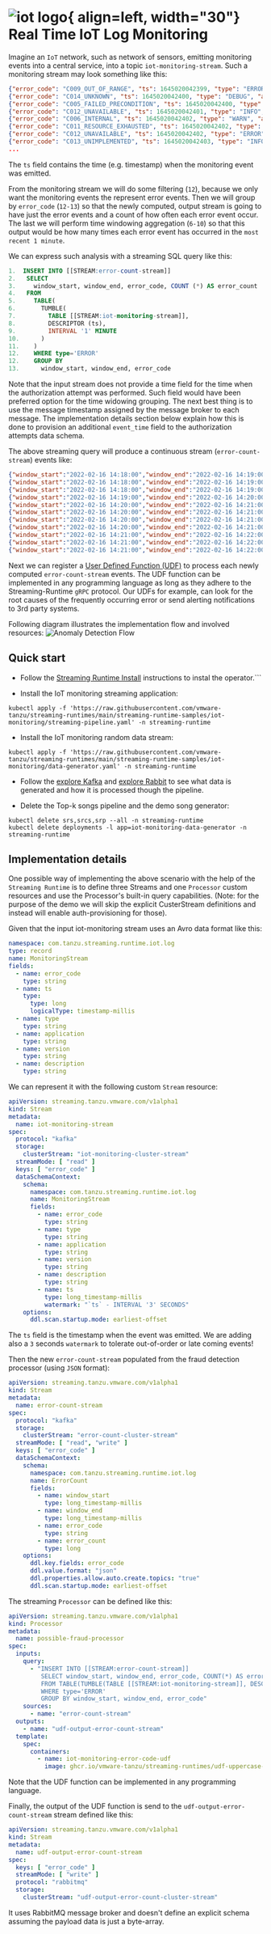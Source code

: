 # ![iot logo](./iot-logo.png){ align=left, width="30"}  Real Time IoT Log Monitoring

Imagine an `IoT` network, such as network of sensors, emitting monitoring events into a central service, into a topic `iot-monitoring-stream`.
Such a monitoring stream may look something like this:

```json
{"error_code": "C009_OUT_OF_RANGE", "ts": 1645020042399, "type": "ERROR", "application": "Hatity", "version": "1.16.4 ", "description": "Chuck Norris can binary search unsorted data."}
{"error_code": "C014_UNKNOWN", "ts": 1645020042400, "type": "DEBUG", "application": "Mat Lam Tam", "version": "5.0.9 ", "description": "Chuck Norris doesn't bug hunt, as that signifies a probability of failure. He goes bug killing."}
{"error_code": "C005_FAILED_PRECONDITION", "ts": 1645020042400, "type": "ERROR", "application": "Regrant", "version": "2.4.2 ", "description": "There is no Esc key on Chuck Norris' keyboard, because no one escapes Chuck Norris."}
{"error_code": "C012_UNAVAILABLE", "ts": 1645020042401, "type": "INFO", "application": "Zontrax", "version": "6.17.2 ", "description": "Chuck Norris does not use exceptions when programming. He has not been able to identify any of his code that is not exceptional."}
{"error_code": "C006_INTERNAL", "ts": 1645020042402, "type": "WARN", "application": "Vagram", "version": "5.9.3 ", "description": "Quantum cryptography does not work on Chuck Norris. When something is being observed by Chuck it stays in the same state until he's finished."}
{"error_code": "C011_RESOURCE_EXHAUSTED", "ts": 1645020042402, "type": "INFO", "application": "Cardguard", "version": "7.12.19 ", "description": "All browsers support the hex definitions #chuck and #norris for the colors black and blue."}
{"error_code": "C012_UNAVAILABLE", "ts": 1645020042402, "type": "ERROR", "application": "Zaam-Dox", "version": "3.12.18 ", "description": "Chuck Norris can use GOTO as much as he wants to. Telling him otherwise is considered harmful."}
{"error_code": "C013_UNIMPLEMENTED", "ts": 1645020042403, "type": "INFO", "application": "Aerified", "version": "3.16.11-SNAPSHOT", "description": "Chuck Norris's first program was kill -9."}
...
```

The `ts` field contains the time (e.g. timestamp) when the monitoring event was emitted. 

From the monitoring stream we will do some filtering (`12`), because we only want the monitoring events the represent error events.
Then we will group by `error_code` (`12-13`) so that the newly computed, output stream is going to have just the error events and a count of how often each error event occur.
The last we will perform time windowing aggregation (`6-10`) so that this output would be how many times each error event has occurred in the `most recent 1 minute`.

We can express such analysis with a streaming SQL query like this:

```sql
1.  INSERT INTO [[STREAM:error-count-stream]] 
2.   SELECT
3.     window_start, window_end, error_code, COUNT (*) AS error_count
4.   FROM
5.     TABLE(
6.       TUMBLE(
7.         TABLE [[STREAM:iot-monitoring-stream]],
8.         DESCRIPTOR (ts),
9.         INTERVAL '1' MINUTE
10.      )
11.    )
12.    WHERE type='ERROR'
12.    GROUP BY
13.      window_start, window_end, error_code
```

Note that the input stream does not provide a time field for the time when the authorization attempt was performed. 
Such field would have been preferred option for the time widowing grouping.
The next best thing is to use the message timestamp assigned by the message broker to each message.
The implementation details section below explain how this is done to provision an additional `event_time` field to the authorization attempts data schema.

The above streaming query will produce a continuous stream (`error-count-stream`) events like:

```json
{"window_start":"2022-02-16 14:18:00","window_end":"2022-02-16 14:19:00","error_code":"C007_INVALID_ARGUMENT","error_count":16}
{"window_start":"2022-02-16 14:18:00","window_end":"2022-02-16 14:19:00","error_code":"C011_RESOURCE_EXHAUSTED","error_count":28}
{"window_start":"2022-02-16 14:18:00","window_end":"2022-02-16 14:19:00","error_code":"C008_NOT_FOUND","error_count":28}
{"window_start":"2022-02-16 14:19:00","window_end":"2022-02-16 14:20:00","error_code":"C001_ABORTED","error_count":26}
{"window_start":"2022-02-16 14:20:00","window_end":"2022-02-16 14:21:00","error_code":"C012_UNAVAILABLE","error_count":32}
{"window_start":"2022-02-16 14:20:00","window_end":"2022-02-16 14:21:00","error_code":"C007_INVALID_ARGUMENT","error_count":31}
{"window_start":"2022-02-16 14:20:00","window_end":"2022-02-16 14:21:00","error_code":"C006_INTERNAL","error_count":28}
{"window_start":"2022-02-16 14:20:00","window_end":"2022-02-16 14:21:00","error_code":"C002_ALREADY_EXISTS","error_count":31}
{"window_start":"2022-02-16 14:21:00","window_end":"2022-02-16 14:22:00","error_code":"C005_FAILED_PRECONDITION","error_count":24}
{"window_start":"2022-02-16 14:21:00","window_end":"2022-02-16 14:22:00","error_code":"C002_ALREADY_EXISTS","error_count":20}
{"window_start":"2022-02-16 14:21:00","window_end":"2022-02-16 14:22:00","error_code":"C009_OUT_OF_RANGE","error_count":20}
```

Next we can register a [User Defined Function (UDF)](../../user-defined-functions) to process each newly computed `error-count-stream` events.
The UDF function can be implemented in any programming language as long as they adhere to the Streaming-Runtime `gRPC` protocol.
Our UDFs for example, can look for the root causes of the frequently occurring error or send alerting notifications to 3rd party systems.

Following diagram illustrates the implementation flow and involved resources:
![Anomaly Detection Flow](iot-monitoring.svg)

## Quick start

- Follow the [Streaming Runtime Install](../../install.md) instructions to instal the operator.```

- Install the IoT monitoring streaming application:
```shell
kubectl apply -f 'https://raw.githubusercontent.com/vmware-tanzu/streaming-runtimes/main/streaming-runtime-samples/iot-monitoring/streaming-pipeline.yaml' -n streaming-runtime
```

- Install the IoT monitoring random data stream:
```shell
kubectl apply -f 'https://raw.githubusercontent.com/vmware-tanzu/streaming-runtimes/main/streaming-runtime-samples/iot-monitoring/data-generator.yaml' -n streaming-runtime
```

- Follow the [explore Kafka](../../instructions/#kafka-topics) and [explore Rabbit](../../instructions/#rabbit-queues) to see what data is generated and how it is processed though the pipeline. 


- Delete the Top-k songs pipeline and the demo song generator:
```shell
kubectl delete srs,srcs,srp --all -n streaming-runtime 
kubectl delete deployments -l app=iot-monitoring-data-generator -n streaming-runtime
```

## Implementation details

One possible way of implementing the above scenario with the help of the `Streaming Runtime` is to define three Streams
and one `Processor` custom resources and use the Processor's built-in query capabilities.
(Note: for the purpose of the demo we will skip the explicit CusterStream definitions and instead will enable auth-provisioning for those).

Given that the input iot-monitoring stream uses an Avro data format like this:

```yaml
namespace: com.tanzu.streaming.runtime.iot.log
type: record
name: MonitoringStream
fields:
  - name: error_code
    type: string
  - name: ts
    type:
      type: long
      logicalType: timestamp-millis
  - name: type
    type: string
  - name: application
    type: string
  - name: version
    type: string
  - name: description
    type: string
```
We can represent it with the following custom `Stream` resource:
```yaml
apiVersion: streaming.tanzu.vmware.com/v1alpha1
kind: Stream
metadata:
  name: iot-monitoring-stream
spec:
  protocol: "kafka"
  storage:
    clusterStream: "iot-monitoring-cluster-stream"
  streamMode: [ "read" ]
  keys: [ "error_code" ]
  dataSchemaContext:
    schema:
      namespace: com.tanzu.streaming.runtime.iot.log
      name: MonitoringStream
      fields:
        - name: error_code
          type: string
        - name: type
          type: string
        - name: application
          type: string
        - name: version
          type: string
        - name: description
          type: string
        - name: ts
          type: long_timestamp-millis
          watermark: "`ts` - INTERVAL '3' SECONDS"
    options:
      ddl.scan.startup.mode: earliest-offset
```

The `ts` field is the timestamp when the event was emitted.
We are adding also a `3` seconds `watermark` to tolerate out-of-order or late coming events! 

Then the new `error-count-stream` populated from the fraud detection processor (using `JSON` format): 

```yaml
apiVersion: streaming.tanzu.vmware.com/v1alpha1
kind: Stream
metadata:
  name: error-count-stream
spec:
  protocol: "kafka"
  storage:
    clusterStream: "error-count-cluster-stream"
  streamMode: [ "read", "write" ]
  keys: [ "error_code" ]
  dataSchemaContext:
    schema:
      namespace: com.tanzu.streaming.runtime.iot.log
      name: ErrorCount
      fields:
        - name: window_start
          type: long_timestamp-millis
        - name: window_end
          type: long_timestamp-millis
        - name: error_code
          type: string
        - name: error_count
          type: long
    options:
      ddl.key.fields: error_code
      ddl.value.format: "json"
      ddl.properties.allow.auto.create.topics: "true"
      ddl.scan.startup.mode: earliest-offset
```

The streaming `Processor` can be defined like this: 

```yaml
apiVersion: streaming.tanzu.vmware.com/v1alpha1
kind: Processor
metadata:
  name: possible-fraud-processor
spec:
  inputs:
    query:
      - "INSERT INTO [[STREAM:error-count-stream]] 
         SELECT window_start, window_end, error_code, COUNT(*) AS error_count 
         FROM TABLE(TUMBLE(TABLE [[STREAM:iot-monitoring-stream]], DESCRIPTOR(ts), INTERVAL '1' MINUTE)) 
         WHERE type='ERROR' 
         GROUP BY window_start, window_end, error_code"
    sources:
      - name: "error-count-stream"
  outputs:
    - name: "udf-output-error-count-stream"
  template:
    spec:
      containers:
        - name: iot-monitoring-error-code-udf
          image: ghcr.io/vmware-tanzu/streaming-runtimes/udf-uppercase-go:0.1

```

Note that the UDF function can be implemented in any programming language.

Finally, the output of the UDF function is send to the `udf-output-error-count-stream` stream defined like this: 

```yaml
apiVersion: streaming.tanzu.vmware.com/v1alpha1
kind: Stream
metadata:
  name: udf-output-error-count-stream
spec:
  keys: [ "error_code" ]
  streamMode: [ "write" ]
  protocol: "rabbitmq"
  storage:
    clusterStream: "udf-output-error-count-cluster-stream"
```
It uses RabbitMQ message broker and doesn't define an explicit schema assuming the payload data is just a byte-array.

